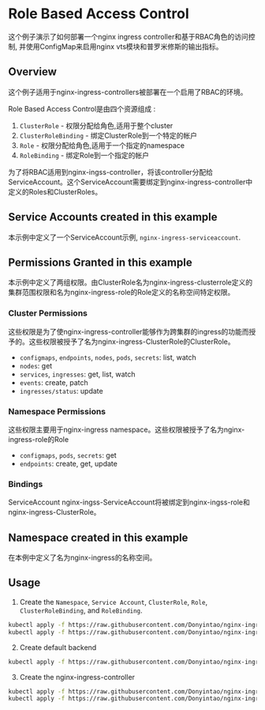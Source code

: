 # Role Based Access Control

这个例子演示了如何部署一个nginx ingress controller和基于RBAC角色的访问控制, 并使用ConfigMap来启用nginx vts模块和普罗米修斯的输出指标。

## Overview

这个例子适用于nginx-ingress-controllers被部署在一个启用了RBAC的环境。

Role Based Access Control是由四个资源组成 :

1.  `ClusterRole` - 权限分配给角色,适用于整个cluster
2.  `ClusterRoleBinding` - 绑定ClusterRole到一个特定的帐户
3.  `Role` - 权限分配给角色,适用于一个指定的namespace
4.  `RoleBinding` - 绑定Role到一个指定的帐户

为了将RBAC适用到nginx-ingss-controller，将该controller分配给ServiceAccount。这个ServiceAccount需要绑定到nginx-ingress-controller中定义的Roles和ClusterRoles。

## Service Accounts created in this example

本示例中定义了一个ServiceAccount示例, `nginx-ingress-serviceaccount`.

## Permissions Granted in this example

本示例中定义了两组权限。由ClusterRole名为nginx-ingress-clusterrole定义的集群范围权限和名为nginx-ingress-role的Role定义的名称空间特定权限。

### Cluster Permissions

这些权限是为了使nginx-ingress-controller能够作为跨集群的ingress的功能而授予的。这些权限被授予了名为nginx-ingress-ClusterRole的ClusterRole。

* `configmaps`, `endpoints`, `nodes`, `pods`, `secrets`: list, watch
* `nodes`: get
* `services`, `ingresses`: get, list, watch
* `events`: create, patch
* `ingresses/status`: update

### Namespace Permissions

这些权限主要用于nginx-ingress namespace。这些权限被授予了名为nginx-ingress-role的Role

* `configmaps`, `pods`, `secrets`: get
* `endpoints`: create, get, update

### Bindings

ServiceAccount nginx-ingss-ServiceAccount将被绑定到nginx-ingss-role和nginx-ingress-ClusterRole。

## Namespace created in this example

在本例中定义了名为nginx-ingress的名称空间。


## Usage

1.  Create the `Namespace`, `Service Account`, `ClusterRole`, `Role`,
`ClusterRoleBinding`, and `RoleBinding`.

```sh
kubectl apply -f https://raw.githubusercontent.com/Donyintao/nginx-ingress/master/nginx-ingress-namespace.yml
kubectl apply -f https://raw.githubusercontent.com/Donyintao/nginx-ingress/master/nginx-ingress-rbac.yml
```

2. Create default backend
```sh
kubectl apply -f https://raw.githubusercontent.com/Donyintao/nginx-ingress/master/default-backend.yml
```

3. Create the nginx-ingress-controller


```sh
kubectl apply -f https://raw.githubusercontent.com/Donyintao/nginx-ingress/master/nginx-ingress-configmap.yml
kubectl apply -f https://raw.githubusercontent.com/Donyintao/nginx-ingress/master/nginx-ingress-controller.yml
```
